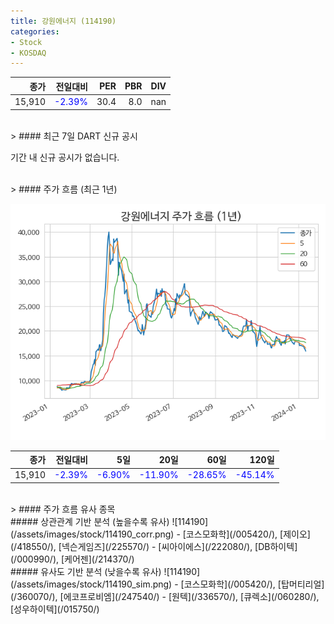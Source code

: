 ```yaml
---
title: 강원에너지 (114190)
categories:
- Stock
- KOSDAQ
---
```


|종가|전일대비|PER|PBR|DIV|
|---:|-------:|--:|--:|--:|
|15,910|<span style="color: blue">-2.39%</span>|30.4|8.0|nan|

<!-- more -->

<br>
> #### 최근 7일 DART 신규 공시

기간 내 신규 공시가 없습니다.

<br>
> #### 주가 흐름 (최근 1년)

![114190](/assets/images/stock/114190.png)

|종가|전일대비|5일|20일|60일|120일|
|---:|-------:|--:|---:|---:|----:|
|15,910|<span style="color: blue">-2.39%</span>|<span style="color: blue">-6.90%</span>|<span style="color: blue">-11.90%</span>|<span style="color: blue">-28.65%</span>|<span style="color: blue">-45.14%</span>|

<br>
> #### 주가 흐름 유사 종목
<br>
##### 상관관계 기반 분석 (높을수록 유사)
![114190](/assets/images/stock/114190_corr.png)
- [코스모화학](/005420/), [제이오](/418550/), [넥슨게임즈](/225570/)
- [씨아이에스](/222080/), [DB하이텍](/000990/), [케어젠](/214370/)

<br>
##### 유사도 기반 분석 (낮을수록 유사)
![114190](/assets/images/stock/114190_sim.png)
- [코스모화학](/005420/), [탑머티리얼](/360070/), [에코프로비엠](/247540/)
- [원텍](/336570/), [큐렉소](/060280/), [성우하이텍](/015750/)